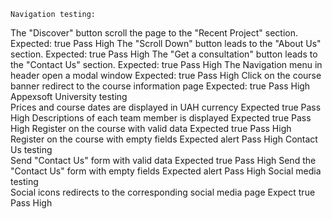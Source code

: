     Navigation testing:		
The "Discover" button  scroll the page to the "Recent Project" section.                                          Expected: true	Pass	High
The "Scroll Down" button  leads to the "About Us" section.                                                       Expected: true	Pass	High
The "Get a consultation" button  leads to the "Contact Us" section.                                              Expected: true	Pass	High
The Navigation menu in header open a modal window                                                                Expected: true	Pass	High
Click on the course banner redirect to the course information page                                               Expected: true	Pass	High
    Appexsoft University testing		
Prices and course dates are displayed in UAH currency                                                            Expected true	Pass	High
Descriptions of each team member is displayed                                                                    Expected true	Pass	High
Register on the course with valid data                                                                           Expected true	Pass	High
Register on the course with empty fields                                                                         Expected alert	Pass	High
    Contact Us testing		
Send "Contact Us" form with valid data                                                                           Expected true	Pass	High
Send the "Contact Us" form  with empty fields                                                                    Expected alert	Pass	High
Social media testing		
Social icons redirects to the corresponding social media page                                                    Expect true	Pass	High
